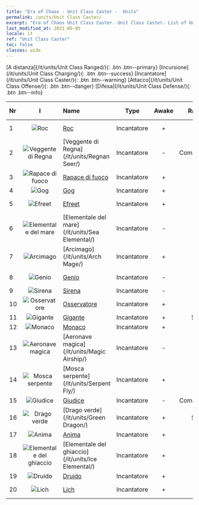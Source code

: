 ```yaml
---
title: "Era of Chaos - Unit Class Caster -  Units"
permalink: /units/Unit Class Caster/
excerpt: "Era of Chaos Unit Class Caster. Unit Class Caster. List of Unit Class in Era of Chaos"
last_modified_at: 2021-05-05
locale: it
ref: "Unit Class Caster"
toc: false
classes: wide
---
```

 [A distanza](/it/units/Unit Class Ranged/){: .btn .btn--primary} [Incursione](/it/units/Unit Class Charging/){: .btn .btn--success} [Incantatore](/it/units/Unit Class Caster/){: .btn .btn--warning} [Attacco](/it/units/Unit Class Offense/){: .btn .btn--danger} [Difesa](/it/units/Unit Class Defense/){: .btn .btn--info} 

  | Nr | I |         Name        |   Type   | Awake | Rango |   Members     |  Stars  | Exclusive | Attack  |     HP    |  Awaken Name  |
  |:---|:-:|:--------------------|:--------:|:-----:|:---------:|:-------------:|:-------:|:---------:|:-------:|:---------:|:--------------|
  | 1 | ![Roc](/images/u/ti_leiniao.jpg) | [Roc](/it/units/Roc/) | Incantatore | + | SR | x4 | <i class="fas fa-star"/><i class="fas fa-star"/> | - | 792.0 | 4978 |  Uccello del Tuono  |
  | 2 | ![Veggente di Regna](/images/u/ti_haihou.jpg) | [Veggente di Regna](/it/units/Regnan Seer/) | Incantatore | - | Comandante | x1 | <i class="fas fa-star"/><i class="fas fa-star"/><i class="fas fa-star"/> | - | 1006.9 | 5091 |  Elementale delle maree  |
  | 3 | ![Rapace di fuoco](/images/u/ti_fenghuang.jpg) | [Rapace di fuoco](/it/units/Firebird/) | Incantatore | + | SR | x4 | <i class="fas fa-star"/><i class="fas fa-star"/><i class="fas fa-star"/> | + | 848.5 | 4525 |  Fenice  |
  | 4 | ![Gog](/images/u/ti_touhuoguai.jpg) | [Gog](/it/units/Gog/) | Incantatore | + | R | x9 | <i class="fas fa-star"/> | - | 102.6 | 629 |  Magog  |
  | 5 | ![Efreet](/images/u/ti_liehuojingling.jpg) | [Efreet](/it/units/Efreeti/) | Incantatore | + | SR | x4 | <i class="fas fa-star"/><i class="fas fa-star"/> | - | 225.4 | 1446 |  Efreet Sultano  |
  | 6 | ![Elementale del mare](/images/u/ti_haiyuansu.jpg) | [Elementale del mare](/it/units/Sea Elemental/) | Incantatore | - | R | x9 | <i class="fas fa-star"/> | - | 201.8 | 1446 |  Elementale delle maree  |
  | 7 | ![Arcimago](/images/u/ti_dafashi.jpg) | [Arcimago](/it/units/Arch Mage/) | Incantatore | + | SR | x4 | <i class="fas fa-star"/><i class="fas fa-star"/> | - | 54.6 | 1324 |  Arcimago  |
  | 8 | ![Genio](/images/u/ti_shenguai.jpg) | [Genio](/it/units/Genie/) | Incantatore | - | SR | x4 | <i class="fas fa-star"/><i class="fas fa-star"/><i class="fas fa-star"/> | - | 102.6 | 662 |  Genio superiore  |
  | 9 | ![Sirena](/images/u/ti_meirenyu.jpg) | [Sirena](/it/units/Mermaid/) | Incantatore | - | SR | x4 | <i class="fas fa-star"/><i class="fas fa-star"/><i class="fas fa-star"/> | - | 185.0 | 1648 |   -   |
  | 10 | ![Osservatore](/images/u/ti_xieyan.jpg) | [Osservatore](/it/units/Beholder/) | Incantatore | + | SR | x9 | <i class="fas fa-star"/><i class="fas fa-star"/><i class="fas fa-star"/> | - | 115.8 | 744 |  Occhio del Diavolo  |
  | 11 | ![Gigante](/images/u/ti_taitan.jpg) | [Gigante](/it/units/Giant/) | Incantatore | + | SSR | x1 | <i class="fas fa-star"/><i class="fas fa-star"/><i class="fas fa-star"/> | - | 792.0 | 5431 |  Titano  |
  | 12 | ![Monaco](/images/u/ti_senglv.jpg) | [Monaco](/it/units/Monk/) | Incantatore | + | SR | x4 | <i class="fas fa-star"/> | - | 102.6 | 662 |  Fanatico  |
  | 13 | ![Aeronave magica](/images/u/ti_reqiqiu.jpg) | [Aeronave magica](/it/units/Magic Airship/) | Incantatore | - | SR | x4 | <i class="fas fa-star"/><i class="fas fa-star"/><i class="fas fa-star"/> | - | 208.5 | 1715 |   -   |
  | 14 | ![Mosca serpente](/images/u/ti_longying.jpg) | [Mosca serpente](/it/units/Serpent Fly/) | Incantatore | + | SR | x4 | <i class="fas fa-star"/><i class="fas fa-star"/> | + | 178.3 | 1615 |  Mosca drago  |
  | 15 | ![Giudice](/images/u/ti_shenpanguan.jpg) | [Giudice](/it/units/Judicator/) | Incantatore | - | Comandante | x1 | <i class="fas fa-star"/><i class="fas fa-star"/><i class="fas fa-star"/> | - | 565.7 | 6109 |   -   |
  | 16 | ![Drago verde](/images/u/ti_lvlong.jpg) | [Drago verde](/it/units/Green Dragon/) | Incantatore | + | SSR | x1 | <i class="fas fa-star"/><i class="fas fa-star"/><i class="fas fa-star"/> | - | 1018.2 | 4525 |  Drago d'Oro  |
  | 17 | ![Anima](/images/u/ti_youling.jpg) | [Anima](/it/units/Wight/) | Incantatore | + | SR | x9 | <i class="fas fa-star"/><i class="fas fa-star"/> | - | 107.5 | 662 |  Spettro  |
  | 18 | ![Elementale del ghiaccio](/images/u/ti_bingyuansu2.jpg) | [Elementale del ghiaccio](/it/units/Ice Elemental/) | Incantatore | + | SR | x4 | <i class="fas fa-star"/><i class="fas fa-star"/> | - | 111.0 | 744 |  Spirito della neve silente  |
  | 19 | ![Druido](/images/u/ti_deluyi.jpg) | [Druido](/it/units/Druid/) | Incantatore | + | SR | x9 | <i class="fas fa-star"/><i class="fas fa-star"/><i class="fas fa-star"/> | - | 102.6 | 844 |  Arcidruido  |
  | 20 | ![Lich](/images/u/ti_wuyao.jpg) | [Lich](/it/units/Lich/) | Incantatore | + | SR | x4 | <i class="fas fa-star"/><i class="fas fa-star"/><i class="fas fa-star"/> | + | 228.7 | 1581 |  Lich potenziato  |
